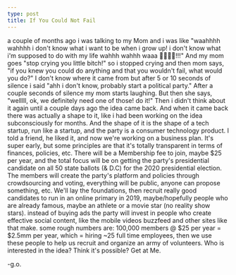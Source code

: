 ```yaml
---
type: post
title: If You Could Not Fail
---
```

a couple of months ago i was talking to my Mom and i was like "waahhhh wahhhh i don't know what i want to be when i grow up! i don't know what i'm supposed to do with my life wahhh wahhh waaa 🍼👶🍼👶!!!"
And my mom goes "stop crying you little bitch!" so i stopped crying and then mom says, "if you knew you could do anything and that you wouldn't fail, what would you do?" I don't know where it came from but after 5 or 10 seconds of silence i said "ahh i don't know, probably start a political party." After a couple seconds of silence my mom starts laughing. But then she says, "welllll, ok, we definitely need one of those! do it!" Then i didn't think about it again until a couple days ago the idea came back. And when it came back there was actually a shape to it, like i had been working on the idea subconsciously for months. And the shape of it is the shape of a tech startup, run like a startup, and the party is a consumer technology product. I told a friend, he liked it, and now we're working on a business plan. It's super early, but some principles are that it's totally transparent in terms of finances, policies, etc. There will be a Membership fee to join, maybe $25 per year, and the total focus will be on getting the party's presidential candidate on all 50 state ballots (& D.C) for the 2020 presidential election. The members will create the party's platform and policies through crowdsourcing and voting, everything will be public, anyone can propose something, etc. We'll lay the foundations, then recruit really good candidates to run in an online primary in 2019, maybe/hopefully people who are already famous, maybe an athlete or a movie star (no reality show stars). instead of buying ads the party will invest in people who create effective social content, like the mobile videos buzzfeed and other sites like that make. some rough numbers are: 100,000 members @ $25 per year = $2.5mm per year, which = hiring ~25 full time employees, then we use these people to help us recruit and organize an army of volunteers. Who is interested in the idea? Think it's possible? Get at Me.

-g.o.

